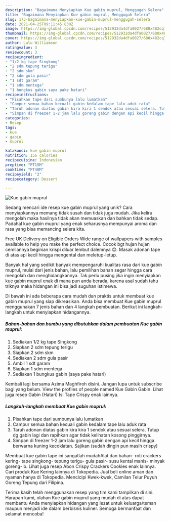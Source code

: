 ```yaml
---
description: "Bagaimana Menyiapkan Kue gabin muprul, Menggugah Selera"
title: "Bagaimana Menyiapkan Kue gabin muprul, Menggugah Selera"
slug: 173-bagaimana-menyiapkan-kue-gabin-muprul-menggugah-selera
date: 2021-04-25T09:11:45.830Z
image: https://img-global.cpcdn.com/recipes/512932da4dfa0027/680x482cq70/kue-gabin-muprul-foto-resep-utama.jpg
thumbnail: https://img-global.cpcdn.com/recipes/512932da4dfa0027/680x482cq70/kue-gabin-muprul-foto-resep-utama.jpg
cover: https://img-global.cpcdn.com/recipes/512932da4dfa0027/680x482cq70/kue-gabin-muprul-foto-resep-utama.jpg
author: Lulu Williamson
ratingvalue: 3
reviewcount: 3
recipeingredient:
- "1/2 kg tape Singkong"
- "2 sdm tepung terigu"
- "2 sdm skm"
- "2 sdm gula pasir"
- "1 sdt garam"
- "1 sdm mentega"
- "1 bungkus gabin saya pake hatari"
recipeinstructions:
- "Pisahkan tape dari sumbunya lalu lumatkan"
- "Campur semua bahan kecuali gabin kedalam tape lalu aduk rata"
- "Taruh adonan diatas gabin kira kira 1 sendok atau sesuai selera. Tutup dg gabin lagi dan rapihkan agar tidak kelihatan kosong pinggirnya."
- "Simpan di freezer 1-2 jam lalu goreng gabin dengan api kecil hingga berwarna kuning kecoklatan. Sajikan (sudah dingin pun masih crispy)"
categories:
- Resep
tags:
- kue
- gabin
- muprul

katakunci: kue gabin muprul 
nutrition: 156 calories
recipecuisine: Indonesian
preptime: "PT15M"
cooktime: "PT40M"
recipeyield: "2"
recipecategory: Dessert

---
```



![Kue gabin muprul](https://img-global.cpcdn.com/recipes/512932da4dfa0027/680x482cq70/kue-gabin-muprul-foto-resep-utama.jpg)

Sedang mencari ide resep kue gabin muprul yang unik? Cara menyiapkannya memang tidak susah dan tidak juga mudah. Jika keliru mengolah maka hasilnya tidak akan memuaskan dan bahkan tidak sedap. Padahal kue gabin muprul yang enak seharusnya mempunyai aroma dan rasa yang bisa memancing selera kita.

Free UK Delivery on Eligible Orders Wide range of wallpapers with samples available to help you make the perfect choice. Cocok bgt hujan hujan cemilannya beginian krispi diluar lembut dalemnya 😊. Masak adonan tape di atas api kecil hingga mengental dan meletup-letup.

Banyak hal yang sedikit banyak mempengaruhi kualitas rasa dari kue gabin muprul, mulai dari jenis bahan, lalu pemilihan bahan segar hingga cara mengolah dan menghidangkannya. Tak perlu pusing jika ingin menyiapkan kue gabin muprul enak di mana pun anda berada, karena asal sudah tahu triknya maka hidangan ini bisa jadi suguhan istimewa.


Di bawah ini ada beberapa cara mudah dan praktis untuk membuat kue gabin muprul yang siap dikreasikan. Anda bisa membuat Kue gabin muprul menggunakan 7 jenis bahan dan 4 langkah pembuatan. Berikut ini langkah-langkah untuk menyiapkan hidangannya.

<!--inarticleads1-->

##### Bahan-bahan dan bumbu yang dibutuhkan dalam pembuatan Kue gabin muprul:

1. Sediakan 1/2 kg tape Singkong
1. Siapkan 2 sdm tepung terigu
1. Siapkan 2 sdm skm
1. Sediakan 2 sdm gula pasir
1. Ambil 1 sdt garam
1. Siapkan 1 sdm mentega
1. Sediakan 1 bungkus gabin (saya pake hatari)


Kembali lagi bersama Azima Maghfiroh disini. Jangan lupa untuk subscribe bagi yang belum. View the profiles of people named Kue Gabin Gabin. Lihat juga resep Gabin (Hatari) Isi Tape Crispy enak lainnya. 

<!--inarticleads2-->

##### Langkah-langkah membuat Kue gabin muprul:

1. Pisahkan tape dari sumbunya lalu lumatkan
1. Campur semua bahan kecuali gabin kedalam tape lalu aduk rata
1. Taruh adonan diatas gabin kira kira 1 sendok atau sesuai selera. Tutup dg gabin lagi dan rapihkan agar tidak kelihatan kosong pinggirnya.
1. Simpan di freezer 1-2 jam lalu goreng gabin dengan api kecil hingga berwarna kuning kecoklatan. Sajikan (sudah dingin pun masih crispy)


Membuat kue gabin tape ini sangatlah mudahAlat dan bahan- roti crackers kering- tape singkong- tepung terigu- gula pasir- susu kental manis- minyak goreng- b. Lihat juga resep Abon Crispy Crackers Cookies enak lainnya. Cari produk Kue Kering lainnya di Tokopedia. Jual beli online aman dan nyaman hanya di Tokopedia. Mencicipi Kwek-kwek, Camilan Telur Puyuh Goreng Tepung dari Filipina. 

Terima kasih telah menggunakan resep yang tim kami tampilkan di sini. Harapan kami, olahan Kue gabin muprul yang mudah di atas dapat membantu Anda menyiapkan hidangan yang lezat untuk keluarga/teman maupun menjadi ide dalam berbisnis kuliner. Semoga bermanfaat dan selamat mencoba!
